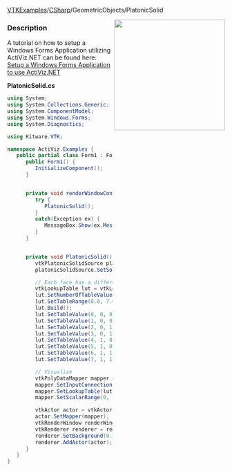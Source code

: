 [VTKExamples](/index/)/[CSharp](/CSharp)/GeometricObjects/PlatonicSolid

<img align="right" src="https://github.com/lorensen/VTKExamples/blob/gh-pages/Testing/Baseline/GeometricObjects/TestPlatonicSolid.png?raw=true" width="256" />

### Description
A tutorial on how to setup a Windows Forms Application utilizing ActiViz.NET can be found here: [Setup a Windows Forms Application to use ActiViz.NET](http://www.vtk.org/Wiki/VTK/CSharp/ActiViz.NET)

**PlatonicSolid.cs**
```csharp
using System;
using System.Collections.Generic;
using System.ComponentModel;
using System.Windows.Forms;
using System.Diagnostics;

using Kitware.VTK;

namespace ActiViz.Examples {
   public partial class Form1 : Form {
      public Form1() {
         InitializeComponent();
      }


      private void renderWindowControl1_Load(object sender, EventArgs e) {
         try {
            PlatonicSolid();
         }
         catch(Exception ex) {
            MessageBox.Show(ex.Message, "Exception", MessageBoxButtons.OK);
         }
      }


      private void PlatonicSolid() {
         vtkPlatonicSolidSource platonicSolidSource = vtkPlatonicSolidSource.New();
         platonicSolidSource.SetSolidTypeToOctahedron();

         // Each face has a different cell scalar
         vtkLookupTable lut = vtkLookupTable.New();
         lut.SetNumberOfTableValues(8);
         lut.SetTableRange(0.0, 7.0);
         lut.Build();
         lut.SetTableValue(0, 0, 0, 0, 1);
         lut.SetTableValue(1, 0, 0, 1, 1);
         lut.SetTableValue(2, 0, 1, 0, 1);
         lut.SetTableValue(3, 0, 1, 1, 1);
         lut.SetTableValue(4, 1, 0, 0, 1);
         lut.SetTableValue(5, 1, 0, 1, 1);
         lut.SetTableValue(6, 1, 1, 0, 1);
         lut.SetTableValue(7, 1, 1, 1, 1);

         // Visualize
         vtkPolyDataMapper mapper = vtkPolyDataMapper.New();
         mapper.SetInputConnection(platonicSolidSource.GetOutputPort());
         mapper.SetLookupTable(lut);
         mapper.SetScalarRange(0, 7);

         vtkActor actor = vtkActor.New();
         actor.SetMapper(mapper);
         vtkRenderWindow renderWindow = renderWindowControl1.RenderWindow;
         vtkRenderer renderer = renderWindow.GetRenderers().GetFirstRenderer();
         renderer.SetBackground(0.2, 0.3, 0.4);
         renderer.AddActor(actor);
      }
   }
}
```
